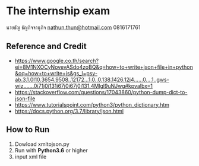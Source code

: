 # The internship exam
นายธัญ ธัญกิจจานุกิจ nathun.thun@hotmail.com 0816171761
## Reference and Credit
* https://www.google.co.th/search?ei=8M1NXOCyNovevASdo4zoBQ&q=how+to+write+json+file+in+python&oq=how+to+write+js&gs_l=psy-ab.3.1.0l10.3654.9508..12172...1.0..0.138.1426.12j4......0....1..gws-wiz.......0i71j0i131i67j0i67j0i131.4Mlgl9uNJwg#kpvalbx=1
* https://stackoverflow.com/questions/17043860/python-dump-dict-to-json-file
* https://www.tutorialspoint.com/python3/python_dictionary.htm
* https://docs.python.org/3.7/library/json.html

## How to Run
1. Dowload xmltojson.py
2. Run with **Python3.6** or higher 
3. input xml file
